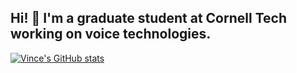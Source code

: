 ## Hi! 🤙 I'm a graduate student at Cornell Tech working on voice technologies.
[![Vince's GitHub stats](https://github-readme-stats.vercel.app/api?username=vbartle)](https://github.com/anuraghazra/github-readme-stats)
